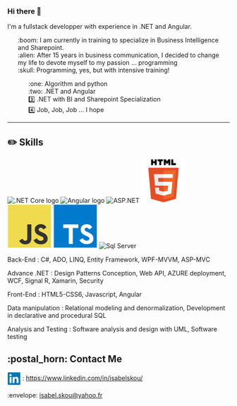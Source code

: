 ### Hi there 👋

I'm a fullstack developper with experience in .NET and Angular. 

<ul>
  :boom: I am currently in training to specialize in Business Intelligence and Sharepoint. <br/>
  :alien: After 15 years in business communication, I decided to change my life to devote myself to my passion ... programming<br/>
  :skull: Programming, yes, but with intensive training!<br/>
  <ul>
    :one: Algorithm and python<br/>
    :two: .NET and Angular<br/>
    3️⃣ .NET with BI and Sharepoint Specialization <br/>
    4️⃣ Job, Job, Job ... I hope<br/>
  </ul>
</ul>

<hr/>

 <h2> ✏️ Skills</h2>

<img src="https://upload.wikimedia.org/wikipedia/commons/thumb/e/ee/.NET_Core_Logo.svg/240px-.NET_Core_Logo.svg.png" alt=".NET Core logo" width="100"/> <img src="https://upload.wikimedia.org/wikipedia/commons/thumb/c/cf/Angular_full_color_logo.svg/240px-Angular_full_color_logo.svg.png" alt="Angular logo" width="100"/> <img src="https://fiverr-res.cloudinary.com/images/q_auto,f_auto/gigs/118106341/original/c5e01ddc66f102d483b263053302e486f9a2b9ad/do-all-type-work-for-asp-dot-net-mvc-web-api-aspx.jpg" alt="ASP.NET" width="150"/> <img src="https://github.com/devicons/devicon/blob/7a4ca8aa871d6dca81691e018d31eed89cb70a76/icons/html5/html5-original-wordmark.svg" width="100" alt="html5"/> <img src="https://github.com/devicons/devicon/blob/7a4ca8aa871d6dca81691e018d31eed89cb70a76/icons/javascript/javascript-original.svg" width="100" alt="JavaScript"/> <img src="https://github.com/devicons/devicon/blob/7a4ca8aa871d6dca81691e018d31eed89cb70a76/icons/typescript/typescript-original.svg" width="100" alt="TypeScript"/> <img src="https://img2.freepng.fr/20180615/jyr/kisspng-microsoft-sql-server-computer-servers-database-blendo-5b23ceeb160271.1655654715290733870902.jpg" width="150" alt="Sql Server"/> 

<p>Back-End : C#, ADO, LINQ, Entity Framework, WPF-MVVM, ASP-MVC</p>
<p>Advance .NET : Design Patterns Conception, Web API, AZURE deployment, WCF, Signal R, Xamarin, Security</p>
<p>Front-End : HTML5-CSS6, Javascript, Angular</p>
<p>Data manipulation : Relational modeling and denormalization, Development in declarative and procedural SQL</p>
<p>Analysis and Testing : Software analysis and design with UML, Software testing</p>

<h2>:postal_horn: Contact Me</h2>

<p><img align="center" src="https://github.com/devicons/devicon/blob/7a4ca8aa871d6dca81691e018d31eed89cb70a76/icons/linkedin/linkedin-original.svg" alt="linkedin.com/in/isabelskou" width="30" /> : <a href="https://www.linkedin.com/in/isabelskou/">https://www.linkedin.com/in/isabelskou/</a></p>
<p>:envelope: <a href="isabel.skou@yahoo.fr">isabel.skou@yahoo.fr</a>









<!--
**isaskou/isaskou** is a ✨ _special_ ✨ repository because its `README.md` (this file) appears on your GitHub profile.

Here are some ideas to get you started:

- 🔭 I’m currently working on ...
- 🌱 I’m currently learning ...
- 👯 I’m looking to collaborate on ...
- 🤔 I’m looking for help with ...
- 💬 Ask me about ...
- 📫 How to reach me: ...
- 😄 Pronouns: ...
- ⚡ Fun fact: ...
-->
